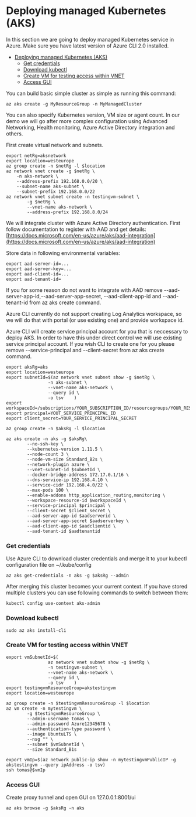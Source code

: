 # Deploying managed Kubernetes (AKS)
In this section we are going to deploy managed Kubernetes service in Azure. Make sure you have latest version of Azure CLI 2.0 installed. 

- [Deploying managed Kubernetes (AKS)](#deploying-managed-kubernetes-aks)
    - [Get credentials](#get-credentials)
    - [Download kubectl](#download-kubectl)
    - [Create VM for testing access within VNET](#create-vm-for-testing-access-within-vnet)
    - [Access GUI](#access-gui)

You can build basic simple cluster as simple as running this command:
```
az aks create -g MyResourceGroup -n MyManagedCluster
```

You can also specify Kubernetes version, VM size or agent count. In our demo we will go after more complex configuration using Advanced Networking, Health monitoring, Azure Active Directory integration and others.

First create virtual network and subnets.

```
export netRg=aksnetwork
export location=westeurope
az group create -n $netRg -l $location
az network vnet create -g $netRg \
	-n aks-network \
	--address-prefix 192.168.0.0/20 \
	--subnet-name aks-subnet \
	--subnet-prefix 192.168.0.0/22
az network vnet subnet create -n testingvm-subnet \
        -g $netRg \
        --vnet-name aks-network \
        --address-prefix 192.168.8.0/24

```

We will integrate cluster with Azure Active Directory authentication. First follow documentation to register with AAD and get details: [https://docs.microsoft.com/en-us/azure/aks/aad-integration](https://docs.microsoft.com/en-us/azure/aks/aad-integration)

Store data in following environmental variables:
```
export aad-server-id=...
export aad-server-key=...
export aad-client-id=...
export aad-tenant-id=
```

If you for some reason do not want to integrate with AAD remove --aad-server-app-id,--aad-server-app-secret, --aad-client-app-id and --aad-tenant-id from az aks create command.

Azure CLI currently do not support creating Log Analytics workspace, so we will do that with portal (or use existing one) and provide workspace id.

Azure CLI will create service principal account for you that is neccessary to deploy AKS. In order to have this under direct control we will use existing service principal account. If you wish CLI to create one for you please remove --service-principal and --client-secret from az aks create command.

```
export aksRg=aks
export location=westeurope
export subnetId=$(az network vnet subnet show -g $netRg \
                -n aks-subnet \
                --vnet-name aks-network \
                --query id \
                -o tsv	  )
export workspaceId=/subscriptions/YOUR_SUBSCRIPTION_ID/resourcegroups/YOUR_RESOURCE_GROUP/providers/microsoft.operationalinsights/workspaces/YOUR_WORKSPACE_NAME
export principal=YOUT_SERVICE_PRINCIPAL_ID
export client_secret=YOUR_SERVICE_PRINCIPAL_SECRET

az group create -n $aksRg -l $location

az aks create -n aks -g $aksRg\
        --no-ssh-key \
        --kubernetes-version 1.11.5 \
        --node-count 3 \
        --node-vm-size Standard_B2s \
        --network-plugin azure \
        --vnet-subnet-id $subnetId \
        --docker-bridge-address 172.17.0.1/16 \
        --dns-service-ip 192.168.4.10 \
        --service-cidr 192.168.4.0/22 \
        --max-pods 100 \
        --enable-addons http_application_routing,monitoring \
        --workspace-resource-id $workspaceId \
        --service-principal $principal \
        --client-secret $client_secret \
        --aad-server-app-id $aadserverid \
        --aad-server-app-secret $aadserverkey \
        --aad-client-app-id $aadclientid \
        --aad-tenant-id $aadtenantid
```

### Get credentials
Use Azure CLI to download cluster credentials and merge it to your kubectl configuration file on ~/.kube/config

```
az aks get-credentials -n aks -g $aksRg --admin
```

After merging this cluster becomes your current context. If you have stored multiple clusters you can use following commands to switch between them:

```
kubectl config use-context aks-admin
```

### Download kubectl

```
sudo az aks install-cli
```

### Create VM for testing access within VNET
```
export vmSubnetId=$(
                az network vnet subnet show -g $netRg \
                -n testingvm-subnet \
                --vnet-name aks-network \
                --query id \
                -o tsv	  )
export testingvmResourceGroup=akstestingvm
export location=westeurope

az group create -n $testingvmResourceGroup -l $location
az vm create -n mytestingvm \
        -g $testingvmResourceGroup \
        --admin-username tomas \
        --admin-password Azure12345678 \
        --authentication-type password \
        --image UbuntuLTS \
        --nsg "" \
        --subnet $vmSubnetId \
        --size Standard_B1s

export vmIp=$(az network public-ip show -n mytestingvmPublicIP -g akstestingvm --query ipAddress -o tsv)
ssh tomas@$vmIp
```

### Access GUI
Create proxy tunnel and open GUI on 127.0.0.1:8001/ui

```
az aks browse -g $aksRg -n aks
```